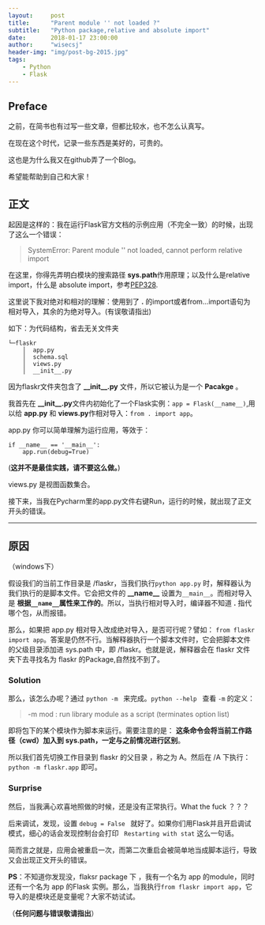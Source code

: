 ```yaml
---
layout:     post
title:      "Parent module '' not loaded ?"
subtitle:   "Python package,relative and absolute import"
date:       2018-01-17 23:00:00
author:     "wisecsj"
header-img: "img/post-bg-2015.jpg"
tags:
    - Python
    - Flask
---
```



## Preface

之前，在简书也有过写一些文章，但都比较水，也不怎么认真写。

在现在这个时代，记录一些东西是美好的，可贵的。

这也是为什么我又在github弄了一个Blog。

希望能帮助到自己和大家！

## 正文

起因是这样的：我在运行Flask官方文档的示例应用（不完全一致）的时候，出现了这么一个错误：

> SystemError: Parent module '' not loaded, cannot perform relative import

在这里，你得先弄明白模块的搜索路径 **sys.path**作用原理；以及什么是relative import，什么是 absolute import，参考[PEP328](https://www.python.org/dev/peps/pep-0328/).

这里说下我对绝对和相对的理解：使用到了 **.** 的import或者from...import语句为相对导入，其余的为绝对导入。(有误敬请指出)

如下：为代码结构，省去无关文件夹

```
└─flaskr
    │  app.py
    │  schema.sql
    │  views.py
    │  __init__.py

```
因为flaskr文件夹包含了 **\_\_init__.py** 文件，所以它被认为是一个 **Pacakge** 。

我首先在 **\_\_init__.py**文件内初始化了一个Flask实例：`app = Flask(__name__)`,用以给 **app.py** 和 **views.py**作相对导入：`from . import app`。

app.py 你可以简单理解为运行应用，等效于：
```
if __name__ == '__main__':
    app.run(debug=True)
```

(**这并不是最佳实践，请不要这么做。**)

views.py 是视图函数集合。

接下来，当我在Pycharm里的app.py文件右键Run，运行的时候，就出现了正文开头的错误。

----
## 原因
（windows下）

假设我们的当前工作目录是 /flaskr，当我们执行`python app.py` 时，解释器认为我们执行的是脚本文件。它会把文件的 **\_\_name__** 设置为`__main__`。而相对导入是 **根据`__name__`属性来工作的**。所以，当执行相对导入时，编译器不知道 **.** 指代哪个包，从而报错。

那么，如果把 app.py 相对导入改成绝对导入，是否可行呢？譬如：
`from flaskr import app`。答案是仍然不行。当解释器执行一个脚本文件时，它会把脚本文件的父级目录添加进 sys.path 中，即 /flaskr。也就是说，解释器会在 flaskr 文件夹下去寻找名为 flaskr 的Package,自然找不到了。

### Solution

那么，该怎么办呢？通过 `python -m ` 来完成。`python --help ` 查看 `-m` 的定义：
> -m mod : run library module as a script (terminates option list)

即将包下的某个模块作为脚本来运行。需要注意的是： **这条命令会将当前工作路径（cwd）加入到 sys.path，一定与之前情况进行区别**。

所以我们首先切换工作目录到 flaskr 的父目录 ，称之为 A。然后在 /A 下执行：`python -m flaskr.app` 即可。

### Surprise

然后，当我满心欢喜地照做的时候，还是没有正常执行。What the fuck ？？？

后来调试，发现，设置 `debug = False ` 就好了。如果你们用Flask并且开启调试模式，细心的话会发现控制台会打印 ` Restarting with stat` 这么一句话。

简而言之就是，应用会被重启一次，而第二次重启会被简单地当成脚本运行，导致又会出现正文开头的错误。

**PS**：不知道你发现没，flaksr package 下 ，我有一个名为 app 的module，同时还有一个名为 app 的Flask 实例。那么，当我执行` from flaskr import app `，它导入的是模块还是变量呢？大家不妨试试。

（**任何问题与错误敬请指出**）


